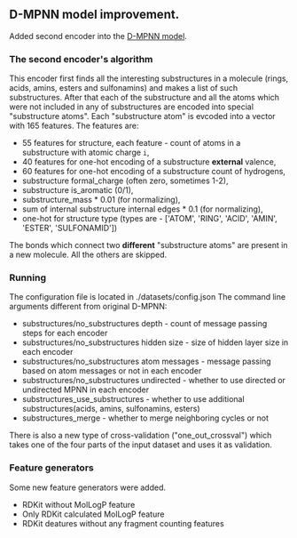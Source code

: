 ## D-MPNN model improvement.

Added second encoder into the [D-MPNN model](https://github.com/chemprop/chemprop).

### The second encoder's algorithm

This encoder first finds all the interesting substructures in a molecule (rings, acids, amins, esters and sulfonamins) and makes a list of such substructures. After that each of the substructure and all the atoms which were not included in any of substructures are encoded into special "substructure atoms". Each "substructure atom" is evcoded into a vector with 165 features. The features are:
* 55 features for structure, each feature - count of atoms in a substructure with atomic charge `i`,
* 40 features for one-hot encoding of a substructure **external** valence,
* 60 features for one-hot encoding of a substructure count of hydrogens,
* substructure formal_charge (often zero, sometimes 1-2),
* substructure is_aromatic (0/1),
* substructure_mass \* 0.01 (for normalizing),
* sum of internal substructure internal edges \* 0.1 (for normalizing),
* one-hot for structure type (types are - ['ATOM', 'RING', 'ACID', 'AMIN', 'ESTER', 'SULFONAMID'])

The bonds which connect two **different** "substructure atoms" are present in a new molecule. All the others are skipped. 

### Running
The configuration file is located in ./datasets/config.json
The command line arguments different from original D-MPNN:
- substructures/no_substructures depth - count of message passing steps for each encoder
- substructures/no_substructures hidden size - size of hidden layer size in each encoder
- substructures/no_substructures atom messages - message passing based on atom messages or not in each encoder
- substructures/no_substructures undirected - whether to use directed or undirected MPNN in each encoder
- substructures_use_substructures - whether to use additional substructures(acids, amins, sulfonamins, esters)
- substructures_merge - whether to merge neighboring cycles or not

There is also a new type of cross-validation ("one_out_crossval") which takes one of the four parts of the input dataset and uses it as validation.

### Feature generators

Some new feature generators were added.
- RDKit without MolLogP feature
- Only RDKit calculated MolLogP feature
- RDKit deatures without any fragment counting features   